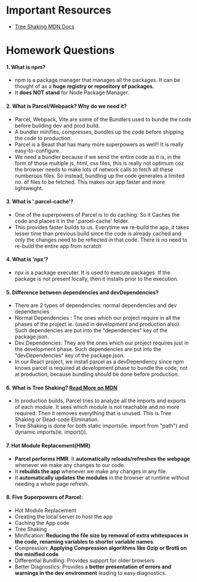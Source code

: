 # Important Resources
  - [Tree Shaking MDN Docs](https://developer.mozilla.org/en-US/docs/Glossary/Tree_shaking)
# Homework Questions
#### 1. What is npm?
  - npm is a package manager that manages all the packages. It can be thought of as a **huge registry or repository of packages.**
  - It **does NOT stand** for Node Package Manager.

#### 2. What is Parcel/Webpack? Why do we need it?
  - Parcel, Webpack, Vite are some of the Bundlers used to bundle the code before building dev and prod build.
  - A bundler minifies, compresses, bundles up the code before shipping the code to production.
  - Parcel is a Beast that has many more superpowers as well!! It is really easy-to-configure.
  - We need a bundler because if we send the entire code as it is, in the form of those multiple js, html, css files, this is really not optimum coz the browser needs to make lots of network calls to fetch all these numberous files. So instead, bundling up the code generates a limited no. of files to be fetched. This makes our app faster and more lightweight.

#### 3. What is '.parcel-cache'?
  - One of the superpowers of Parcel is to do caching. So it Caches the code and places it in the '.parcel-cache' folder.
  - This provides faster builds to us. Everytime we re-build the app, it takes lesser time than previous build since the code is already cached and only the changes need to be reflected in that code. There is no need to re-build the entire app from scratch

#### 4. What is 'npx'?
  - npx is a package executer. It is used to execute packages. If the package is not present locally, then it installs prior to the execution.

#### 5. Difference between dependencies and devDependencies?
  - There are 2 types of dependencies: normal dependencies and dev dependencies
  - Normal Dependencies : The ones which our project require in all the phases of the project ie. (used in development and production also). Such dependencies are put into the "dependencies" key of the package.json.
  - Dev Dependencies: They are the ones which our project requires just in the development phase. Such dependencies are put into the "devDependencies" key of the package.json.
  - In our React project, we install parcel as a devDependency since npm knows parcel is required at development phase to bundle the code, not at production, because bundling should be done before production.

#### 6. What is Tree Shaking? [Read More on MDN](https://developer.mozilla.org/en-US/docs/Glossary/Tree_shaking)
  - In production builds, Parcel tries to analyze all the imports and exports of each module. It sees which module is not reachable and no more required. Then it removes everything that is unused. This is Tree Shaking or Dead-code Elimination.
  - Tree Shaking is done for both static imports(ie. import <module> from "path") and dynamic imports(ie. import()).

#### 7. Hot Module Replacement(HMR)
  - **Parcel performs HMR**. It **automatically reloads/refreshes the webpage** whenever we make any changes to our code.
  - It **rebuilds the app** whenever we make any changes in any file.
  - It **automatically updates the modules** in the browser at runtime without needing a whole page refresh.

#### 8. Five Superpowers of Parcel: 
  - Hot Module Replacement
  - Creating the local server to host the app
  - Caching the App code
  - Tree Shaking
  - Minification: **Reducing the file size by removal of extra whitespaces in the code, renaming variables to shorter variable names**.  
  - Compression: **Applying Compression algorithms like Gzip or Brotli on the minified code**
  - Differential Bundling: Provides support for older browsers
  - Better Diagnostics: Provides a **better presentation of errors and warnings in the dev environment** leading to easy diagnostics.
